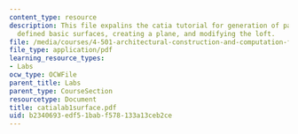 ```yaml
---
content_type: resource
description: This file expalins the catia tutorial for generation of parametrically
  defined basic surfaces, creating a plane, and modifying the loft.
file: /media/courses/4-501-architectural-construction-and-computation-fall-2005/b2340693edf51babf578133a13ceb2ce_catialab1surface.pdf
file_type: application/pdf
learning_resource_types:
- Labs
ocw_type: OCWFile
parent_title: Labs
parent_type: CourseSection
resourcetype: Document
title: catialab1surface.pdf
uid: b2340693-edf5-1bab-f578-133a13ceb2ce
---
```

